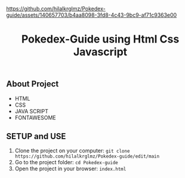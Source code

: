 

https://github.com/hilalkrglmz/Pokedex-guide/assets/140657703/b4aa8098-3fd8-4c43-9bc9-af71c9363e00


<!DOCTYPE html>
<html lang="en">
<head>
    <meta charset="UTF-8">
    <meta name="viewport" content="width=device-width, initial-scale=1.0">
</head>
<body>
    <header>
        <h1>Pokedex-Guide using Html Css Javascript </h1>
    </header>
    <div class="container">
        <h2>About Project</h2>
            <ul>
                <li>HTML</li>
                <li>CSS</li>
                <li>JAVA SCRIPT</li>
                <li>FONTAWESOME</li>
            </ul>
            <h2>SETUP and USE</h2>
        <ol>
            <li>Clone the project on your computer: <code>git clone https://github.com/hilalkrglmz/Pokedex-guide/edit/main</code></li>
            <li>Go to the project folder: <code>cd Pokedex-guide</code></li>
            <li>Open the project in your browser: <code>index.html</code></li>
        </ol>
    </div>
</body>
</html>
